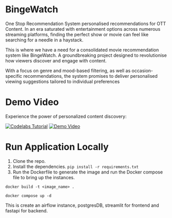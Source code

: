 # BingeWatch

One Stop Recommendation System personalised recommendations for OTT Content. In an era saturated with entertainment options across numerous streaming platforms, finding the perfect show or movie can feel like searching for a needle in a haystack.

This is where we have a need for a consolidated movie recommendation system like BingeWatch. A groundbreaking project designed to revolutionise how viewers discover and engage with content.

With a focus on genre and mood-based filtering, as well as occasion-specific recommendations, the system promises to deliver personalised viewing suggestions tailored to individual preferences

# Demo Video

Experience the power of personalized content discovery:

[![Codelabs Tutorial](https://img.shields.io/badge/Codelabs_Tutorial-4285F4?style=for-the-badge&logo=google&logoColor=white)](https://codelabs-preview.appspot.com/?file_id=1z-pGIA6HOZregKgnnslvBE-ZZRUS_rhmiQvnVc8Xoww#0)
[![Demo Video](https://img.youtube.com/vi/CCX3OuMF1FU/hqdefault.jpg)](https://youtu.be/CCX3OuMF1FU)

# Run Application Locally

1. Clone the repo.
2. Install the dependencies. ``` pip install -r requirements.txt ```
3. Run the Dockerfile to generate the image and run the Docker compose file to bring up the instances.
```
docker build -t <image_name> .

```
```
docker compose up -d
```
This is create an airflow instance, postgresDB, streamlit for frontend and fastapi for backend.

